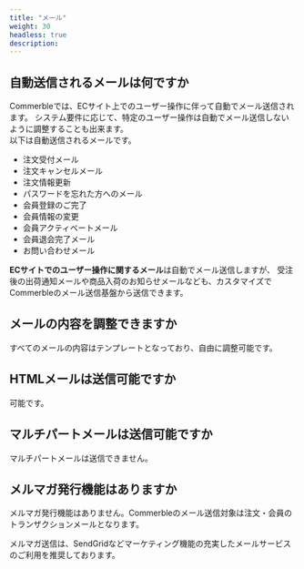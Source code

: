 ```yaml
---
title: "メール"
weight: 30
headless: true
description: 
---
```


## 自動送信されるメールは何ですか
Commerbleでは、ECサイト上でのユーザー操作に伴って自動でメール送信されます。
システム要件に応じて、特定のユーザー操作は自動でメール送信しないように調整することも出来ます。  
以下は自動送信されるメールです。

- 注文受付メール
- 注文キャンセルメール
- 注文情報更新
- パスワードを忘れた方へのメール
- 会員登録のご完了
- 会員情報の変更
- 会員アクティベートメール
- 会員退会完了メール
- お問い合わせメール

**ECサイトでのユーザー操作に関するメール**は自動でメール送信しますが、
受注後の出荷通知メールや商品入荷のお知らせメールなども、カスタマイズでCommerbleのメール送信基盤から送信できます。

## メールの内容を調整できますか
すべてのメールの内容はテンプレートとなっており、自由に調整可能です。

## HTMLメールは送信可能ですか
可能です。

## マルチパートメールは送信可能ですか
マルチパートメールは送信できません。

## メルマガ発行機能はありますか
メルマガ発行機能はありません。Commerbleのメール送信対象は注文・会員のトランザクションメールとなります。

メルマガ送信は、SendGridなどマーケティング機能の充実したメールサービスのご利用を推奨しております。
